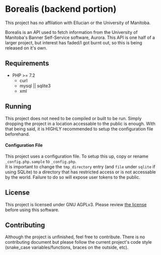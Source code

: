 # Borealis (backend portion)

This project has no affilation with Ellucian or the University of Manitoba.

Borealis is an API used to fetch information from the University of Manitoba's Banner Self-Service software, Aurora. This API is one half of a larger project, but interest has faded/I got burnt out, so this is being released on it's own.

## Requirements

- PHP >= 7.2
  - curl
  - mysql || sqlite3
  - xml

## Running

This project does not need to be compiled or built to be run. Simply dropping the project in a location accessable to the public is enough. With that being said, it is HIGHLY recommended to setup the configuration file beforehand.

#### Configuration File

This project uses a configuration file. To setup this up, copy or rename `_config.php.sample` to `_config.php`.  
It is important to change the `tmp_directory` entry (and `file` under `sqlite` if using SQLite) to a directory that has restricted access or is not accessable by the world. Failure to do so will expose user tokens to the public.

## License

This project is licensed under GNU AGPLv3. Please review [the license](LICENSE) before using this software.

## Contributing

Although the project is unfinished, feel free to contribute. There is no contributing document but please follow the current project's code style (snake_case variables/functions, braces on the outside, etc).